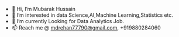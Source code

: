 - 👋 Hi, I’m Mubarak Hussain
- 👀 I’m interested in data Science,AI,Machine Learning,Statistics etc.
- 🌱 I’m currently Looking for Data Analytics Job.
- 📫 Reach me @ mdrehan77790@gmail.com, +919880284060

<!---
Mubarakhussain1/Mubarakhussain1 is a ✨ special ✨ repository because its `README.md` (this file) appears on your GitHub profile.
You can click the Preview link to take a look at your changes.
--->

